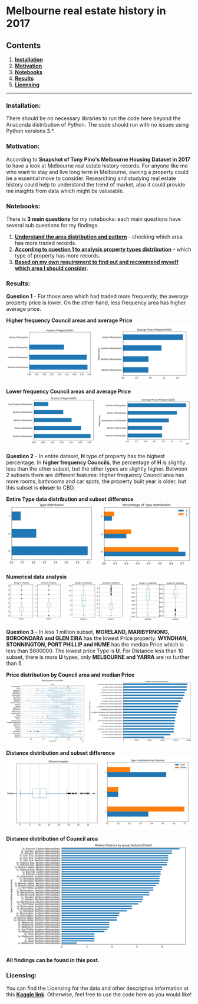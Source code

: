 # Melbourne real estate history in 2017
## Contents
1. [**Installation**](#Installation)
2. [**Motivation**](#Motivation)
3. [**Notebooks**](#Notebooks)
4. [**Results**](#Results)
5. [**Licensing**](#Licensing)
-----------------------------------------------------------------------------------------------------------------------------------------
### Installation:
There should be no necessary libraries to run the code here beyond the Anaconda distribution of Python. The code should run with no issues using Python versions 3.*.

### Motivation:
According to **Snapshot of Tony Pino's Melbourne Housing Dataset in 2017** to have a look at Melbourne real estate history records. For anyone like me who want to stay and live long term in Melbourne, owning a property could be a essential move to consider. Researching and studying real estate history could help to understand the trend of market, also it could provide me insights from data which might be valueable.

### Notebooks:
There is **3 main questions** for my notebooks: each main questions have several sub questions for my findings.
1. [**Understand the area distribution and pattern**](https://nbviewer.jupyter.org/github/yayuchen/melbourne_housing/blob/main/Area_distribution.ipynb#2) - checking which area has more traded records.
2. [**According to question 1 to analysis property types distribution**](https://nbviewer.jupyter.org/github/yayuchen/melbourne_housing/blob/main/Property_TYPE.ipynb#1) - which type of property has more records.
3. [**Based on my own requirement to find out and recommend myself which area I should consider**](https://nbviewer.jupyter.org/github/yayuchen/melbourne_housing/blob/main/Recommend.ipynb).

### Results: 
**Question 1** - For those area which had traded more frequently, the average property price is lower. On the other hand, less frequency area has higher average price.

**Higher frequency Council areas and average Price** ![**Higher frequency Council**](https://github.com/yayuchen/melbourne_housing/blob/main/images/region%20and%20price.png?raw=True)

**Lower frequency Council areas and average Price** ![**Lower frequency Council**](https://github.com/yayuchen/melbourne_housing/blob/main/images/less%20region%20and%20price.png?raw=True)

**Question 2** - In entire dataset, **H** type of property has the highest percentage. In **higher frequency Councils**, the percentage of **H** is slightly less than the other subset, but the other types are slightly higher. Between 2 subsets there are different features: Higher frequency Council area has more rooms, bathrooms and car spots, the property built year is older, but this subset is **closer** to CBD.

**Entire Type data distribution and subset difference** 
![type and difference distribution](https://github.com/yayuchen/melbourne_housing/blob/main/images/total%20and%20difference.png?raw=True)

**Numerical data analysis** 
![numerical data](https://github.com/yayuchen/melbourne_housing/blob/main/images/numerical%20data.png?raw=True)

**Question 3** - In less 1 million subset, **MORELAND, MARIBYRNONG, BOROONDARA and GLEN EIRA** has the lowest Price property. **WYNDHAN, STONNINGTON, PORT PHILLIP and HUME** has the median Price which is less than $600000. The lowest price Type is **U**. For Distance less than 10 subset, there is more **U** types, only **MELBOURNE and YARRA** are no further than 5.

**Price distribution by Council area and median Price** ![group plot](https://github.com/yayuchen/melbourne_housing/blob/main/images/group%20data.png?raw=True)

**Distance distribution and subset difference** ![distance](https://github.com/yayuchen/melbourne_housing/blob/main/images/distance.png?raw=True)

**Distance distribution of Council area** ![council distance](https://github.com/yayuchen/melbourne_housing/blob/main/images/closer%20council.png?raw=True)

**All findings can be found in this post.**

### Licensing:
You can find the Licensing for the data and other descriptive information at this [**Kaggle link**](https://www.kaggle.com/dansbecker/melbourne-housing-snapshot). Otherwise, feel free to use the code here as you would like!
